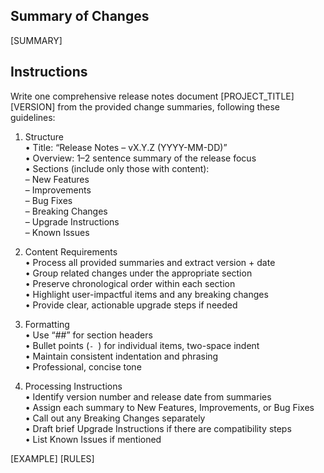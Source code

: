 ## Summary of Changes

[SUMMARY]

## Instructions

Write one comprehensive release notes document [PROJECT_TITLE] [VERSION] from the provided change summaries, following these guidelines:

1. Structure  
   • Title: “Release Notes – vX.Y.Z (YYYY-MM-DD)”  
   • Overview: 1–2 sentence summary of the release focus  
   • Sections (include only those with content):  
     – New Features  
     – Improvements  
     – Bug Fixes  
     – Breaking Changes  
     – Upgrade Instructions  
     – Known Issues  

2. Content Requirements  
   • Process all provided summaries and extract version + date  
   • Group related changes under the appropriate section  
   • Preserve chronological order within each section  
   • Highlight user-impactful items and any breaking changes  
   • Provide clear, actionable upgrade steps if needed  

3. Formatting  
   • Use “##” for section headers  
   • Bullet points (`- `) for individual items, two-space indent  
   • Maintain consistent indentation and phrasing  
   • Professional, concise tone  

4. Processing Instructions  
   • Identify version number and release date from summaries  
   • Assign each summary to New Features, Improvements, or Bug Fixes  
   • Call out any Breaking Changes separately  
   • Draft brief Upgrade Instructions if there are compatibility steps  
   • List Known Issues if mentioned  

[EXAMPLE]
[RULES]

